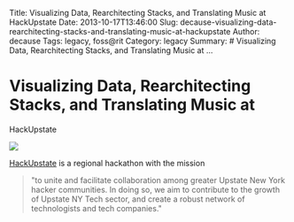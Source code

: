 Title: Visualizing Data, Rearchitecting Stacks, and Translating Music at HackUpstate
Date: 2013-10-17T13:46:00
Slug: decause-visualizing-data-rearchitecting-stacks-and-translating-music-at-hackupstate
Author: decause
Tags: legacy, foss@rit
Category: legacy
Summary: #  Visualizing Data, Rearchitecting Stacks, and Translating Music at ... 

#  Visualizing Data, Rearchitecting Stacks, and Translating Music at
HackUpstate

![](http://foss.rit.edu/files/hugrouppic-crop.png)

[HackUpstate](http://hackupstate.com) is a regional hackathon with the mission

> "to unite and facilitate collaboration among greater Upstate New York hacker
communities. In doing so, we aim to contribute to the growth of Upstate NY
Tech sector, and create a robust network of technologists and tech companies."

